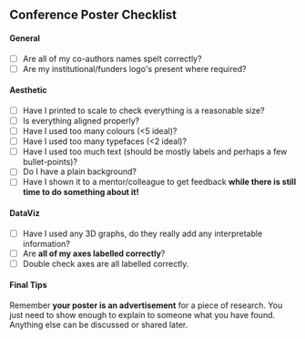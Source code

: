## Conference Poster Checklist
#### General
- [ ] Are all of my co-authors names spelt correctly?
- [ ] Are my institutional/funders logo's present where required?

#### Aesthetic
- [ ] Have I printed to scale to check everything is a reasonable size?
- [ ] Is everything aligned properly?
- [ ] Have I used too many colours (<5 ideal)?
- [ ] Have I used too many typefaces (<2 ideal)?
- [ ] Have I used too much text (should be mostly labels and perhaps a few bullet-points)?
- [ ] Do I have a plain background?
- [ ] Have I shown it to a mentor/colleague to get feedback **while there is still time to do something about it!**

#### DataViz
- [ ] Have I used any 3D graphs, do they really add any interpretable information?
- [ ] Are **all of my axes labelled correctly**?
- [ ] Double check axes are all labelled correctly.

#### Final Tips
Remember **your poster is an advertisement** for a piece of research. You just need to show enough to explain to someone what you have found. Anything else can be discussed or shared later.
